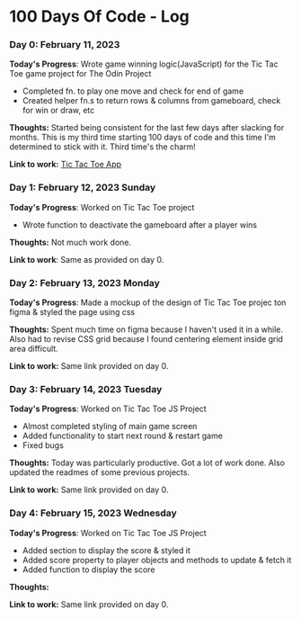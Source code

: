 # 100 Days Of Code - Log

<!-- ### Day 0: February 30, 2016 (Example 1)
##### (delete me or comment me out)

**Today's Progress**: Fixed CSS, worked on canvas functionality for the app.

**Thoughts:** I really struggled with CSS, but, overall, I feel like I am slowly getting better at it. Canvas is still new for me, but I managed to figure out some basic functionality.

**Link to work:** [Calculator App](http://www.example.com)

### Day 0: February 30, 2016 (Example 2)
##### (delete me or comment me out)

**Today's Progress**: Fixed CSS, worked on canvas functionality for the app.

**Thoughts**: I really struggled with CSS, but, overall, I feel like I am slowly getting better at it. Canvas is still new for me, but I managed to figure out some basic functionality.

**Link(s) to work**: [Calculator App](http://www.example.com)


### Day 1: June 27, Monday

**Today's Progress**: I've gone through many exercises on FreeCodeCamp.

**Thoughts** I've recently started coding, and it's a great feeling when I finally solve an algorithm challenge after a lot of attempts and hours spent.

**Link(s) to work**
1. [Find the Longest Word in a String](https://www.freecodecamp.com/challenges/find-the-longest-word-in-a-string)
2. [Title Case a Sentence](https://www.freecodecamp.com/challenges/title-case-a-sentence) -->

### Day 0: February 11, 2023

**Today's Progress**: Wrote game winning logic(JavaScript) for the Tic Tac Toe game project for The Odin Project
- Completed fn. to play one move and check for end of game
- Created helper fn.s to return rows & columns from gameboard, check for win or draw, etc

**Thoughts:** Started being consistent for the last few days after slacking for months. This is my third time starting 100 days of code and this time I'm determined to stick with it. Third time's the charm!

**Link to work:** [Tic Tac Toe App](https://github.com/sandeepdotcode/tic-tac-toe)

### Day 1: February 12, 2023 Sunday

**Today's Progress**: Worked on Tic Tac Toe project
- Wrote function to deactivate the gameboard after a player wins

**Thoughts:** Not much work done.

**Link to work**: Same as provided on day 0.

### Day 2: February 13, 2023 Monday

**Today's Progress**: Made a mockup of the design of Tic Tac Toe projec ton figma & styled the page using css

**Thoughts:** Spent much time on figma because I haven't used it in a while. Also had to revise CSS grid because I found centering element inside grid area difficult.

**Link to work:** Same link provided on day 0.

### Day 3: February 14, 2023 Tuesday

**Today's Progress**: 
Worked on Tic Tac Toe JS Project
- Almost completed styling of main game screen
- Added functionality to start next round & restart game
- Fixed bugs

**Thoughts:**
Today was particularly productive. Got a lot of work done. Also updated the readmes of some previous projects.

**Link to work:** Same link provided on day 0.

### Day 4: February 15, 2023 Wednesday

**Today's Progress**: 
Worked on Tic Tac Toe JS Project
- Added section to display the score & styled it
- Added score property to player objects and methods to update & fetch it
- Added function to display the score

**Thoughts:**

**Link to work:** Same link provided on day 0.
